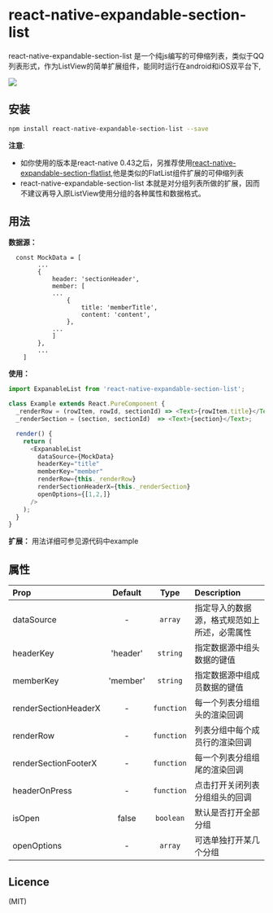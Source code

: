 react-native-expandable-section-list
================================================
  
react-native-expandable-section-list 是一个纯js编写的可伸缩列表，类似于QQ列表形式，作为ListView的简单扩展组件，能同时运行在android和iOS双平台下,

![](https://github.com/cuiyueshuai/react-native-expandable-section-list/raw/master/showCase.gif)

安装
----------------------------------------------

```bash
npm install react-native-expandable-section-list --save
```

**注意**: 
 
 * 如你使用的版本是react-native 0.43之后，另推荐使用[react-native-expandable-section-flatlist](https://github.com/cuiyueshuai/react-native-expandable-section-flatlist),他是类似的FlatList组件扩展的可伸缩列表
 * react-native-expandable-section-list 本就是对分组列表所做的扩展，因而不建议再导入原ListView使用分组的各种属性和数据格式。

用法
--------------------------------------------

**数据源：**

```
  const MockData = [
        ...
        {
            header: 'sectionHeader',
            member: [
            ...
                {
                    title: 'memberTitle',
                    content: 'content',
                },
            ...
            ]
        },
        ...
    ]
```

**使用：**

```javascript
import ExpanableList from 'react-native-expandable-section-list';

class Example extends React.PureComponent {
  _renderRow = (rowItem, rowId, sectionId) => <Text>{rowItem.title}</Text>;
  _renderSection = (section, sectionId)  => <Text>{section}</Text>;

  render() {
    return (
      <ExpanableList
        dataSource={MockData}
        headerKey="title"
        memberKey="member"
        renderRow={this._renderRow}
        renderSectionHeaderX={this._renderSection}
        openOptions={[1,2,]}
      />
    );
  }
}
```
**扩展：** 用法详细可参见源代码中example


属性
-------------------------------------------

| Prop  | Default  | Type | Description |
| :------------ |:---------------:| :---------------:| :-----|
| dataSource | - | `array` | 指定导入的数据源，格式规范如上所述，必需属性 |
| headerKey | 'header' | `string` | 指定数据源中组头数据的键值 |
| memberKey | 'member' | `string` | 指定数据源中组成员数据的键值 |
| renderSectionHeaderX | - | `function` | 每一个列表分组组头的渲染回调 |
| renderRow | - | `function` | 列表分组中每个成员行的渲染回调 |
| renderSectionFooterX | - | `function` | 每一个列表分组组尾的渲染回调 |
| headerOnPress | - | `function` | 点击打开关闭列表分组组头的回调 |
| isOpen | false | `boolean` | 默认是否打开全部分组 |
| openOptions | - | `array` | 可选单独打开某几个分组 |


Licence
-------------------------------------------

(MIT)


